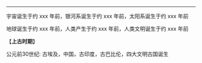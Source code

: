 
---

宇宙诞生于约 xxx 年前，银河系诞生于约 xxx 年前，太阳系诞生于约 xxx 年前

地球诞生于约 xxx 年前，人类产生于约 xxx 年前，人类文明诞生于约 xxx 年前







【**上古时期**】

公元前30世纪: 古埃及，中国，古印度，古巴比伦，四大文明古国诞生

